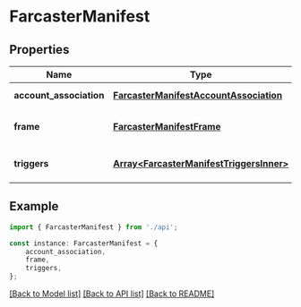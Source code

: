 # FarcasterManifest


## Properties

Name | Type | Description | Notes
------------ | ------------- | ------------- | -------------
**account_association** | [**FarcasterManifestAccountAssociation**](FarcasterManifestAccountAssociation.md) |  | [default to undefined]
**frame** | [**FarcasterManifestFrame**](FarcasterManifestFrame.md) |  | [optional] [default to undefined]
**triggers** | [**Array&lt;FarcasterManifestTriggersInner&gt;**](FarcasterManifestTriggersInner.md) |  | [optional] [default to undefined]

## Example

```typescript
import { FarcasterManifest } from './api';

const instance: FarcasterManifest = {
    account_association,
    frame,
    triggers,
};
```

[[Back to Model list]](../README.md#documentation-for-models) [[Back to API list]](../README.md#documentation-for-api-endpoints) [[Back to README]](../README.md)
